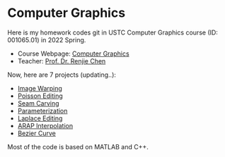 # Computer Graphics

Here is my homework codes git in USTC Computer Graphics course (ID: 001065.01) in 2022 Spring. 

- Course Webpage: [Computer Graphics](http://staff.ustc.edu.cn/~renjiec/CG_2021S2/default.htm)
- Teacher: [Prof. Dr. Renjie Chen](http://staff.ustc.edu.cn/~renjiec)

Now, here are 7 projects (updating..):

- [Image Warping](Image_warping)
- [Poisson Editing](Poisson_Editing)
- [Seam Carving](Seam_Carving)
- [Parameterization](Parameterization)
- [Laplace Editing](Laplace_Editing)
- [ARAP Interpolation](ARAP_Interpolation)
- [Bezier Curve](Bezier_Curve)

Most of the code is based on MATLAB and C++. 